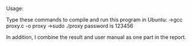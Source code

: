 Usage:

Type these commands to compile and run this program in Ubuntu:
->gcc proxy.c -o proxy
->sudo ./proxy
password is 123456

In addition, I combine the result and user manual as one part in the report.

